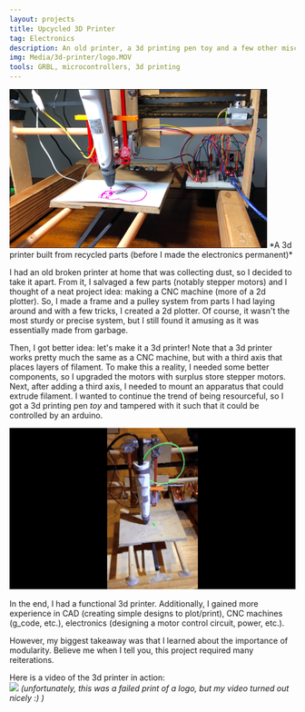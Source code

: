 ```yaml
---
layout: projects
title: Upcycled 3D Printer
tag: Electronics
description: An old printer, a 3d printing pen toy and a few other miscellaneous parts were transformed into a low-budget 3d printer
img: Media/3d-printer/logo.MOV
tools: GRBL, microcontrollers, 3d printing
---
```

<img src="/Media/3d-printer/3d.png">
*A 3d printer built from recycled parts (before I made the electronics permanent)*

I had an old broken printer at home that was collecting dust, so I decided to take it apart. From it, I salvaged a few parts (notably stepper motors) and I thought of a neat project idea: making a CNC machine (more of a 2d plotter). So, I made a frame and a pulley system from parts I had laying around and with a few tricks, I created a 2d plotter. Of course, it wasn't the most sturdy or precise system, but I still found it amusing as it was essentially made from garbage. 

Then, I got better idea: let's make it a 3d printer! Note that a 3d printer works pretty much the same as a CNC machine, but with a third axis that places layers of filament. To make this a reality, I needed some better components, so I upgraded the motors with surplus store stepper motors. Next, after adding a third axis, I needed to mount an apparatus that could extrude filament. I wanted to continue the trend of being resourceful, so I got a 3d printing pen *toy* and tampered with it such that it could be controlled by an arduino. 

<img src="/Media/3d-printer/3dPrinter.gif">

In the end, I had a functional 3d printer. Additionally, I gained more experience in CAD (creating simple designs to plot/print), CNC machines (g_code, etc.), electronics (designing a motor control circuit, power, etc.). 

However, my biggest takeaway was that I learned about the importance of modularity. Believe me when I tell you, this project required many reiterations.

Here is a video of the 3d printer in action:   
<img src="/Media/3d-printer/logo.MOV">
*(unfortunately, this was a failed print of a logo, but my video turned out nicely :) )*